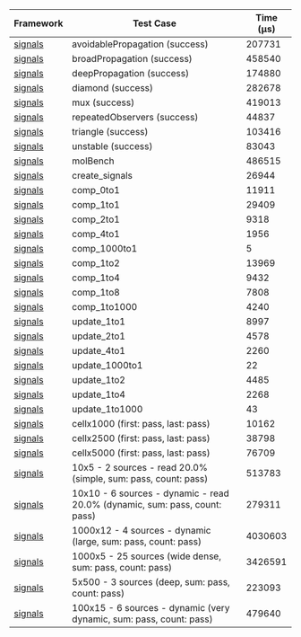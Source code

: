 | Framework | Test Case | Time (μs) |
| --- | --- | --- |
| [signals](https://github.com/rodydavis/signals.dart) | avoidablePropagation (success) | 207731 |
| [signals](https://github.com/rodydavis/signals.dart) | broadPropagation (success) | 458540 |
| [signals](https://github.com/rodydavis/signals.dart) | deepPropagation (success) | 174880 |
| [signals](https://github.com/rodydavis/signals.dart) | diamond (success) | 282678 |
| [signals](https://github.com/rodydavis/signals.dart) | mux (success) | 419013 |
| [signals](https://github.com/rodydavis/signals.dart) | repeatedObservers (success) | 44837 |
| [signals](https://github.com/rodydavis/signals.dart) | triangle (success) | 103416 |
| [signals](https://github.com/rodydavis/signals.dart) | unstable (success) | 83043 |
| [signals](https://github.com/rodydavis/signals.dart) | molBench | 486515 |
| [signals](https://github.com/rodydavis/signals.dart) | create_signals | 26944 |
| [signals](https://github.com/rodydavis/signals.dart) | comp_0to1 | 11911 |
| [signals](https://github.com/rodydavis/signals.dart) | comp_1to1 | 29409 |
| [signals](https://github.com/rodydavis/signals.dart) | comp_2to1 | 9318 |
| [signals](https://github.com/rodydavis/signals.dart) | comp_4to1 | 1956 |
| [signals](https://github.com/rodydavis/signals.dart) | comp_1000to1 | 5 |
| [signals](https://github.com/rodydavis/signals.dart) | comp_1to2 | 13969 |
| [signals](https://github.com/rodydavis/signals.dart) | comp_1to4 | 9432 |
| [signals](https://github.com/rodydavis/signals.dart) | comp_1to8 | 7808 |
| [signals](https://github.com/rodydavis/signals.dart) | comp_1to1000 | 4240 |
| [signals](https://github.com/rodydavis/signals.dart) | update_1to1 | 8997 |
| [signals](https://github.com/rodydavis/signals.dart) | update_2to1 | 4578 |
| [signals](https://github.com/rodydavis/signals.dart) | update_4to1 | 2260 |
| [signals](https://github.com/rodydavis/signals.dart) | update_1000to1 | 22 |
| [signals](https://github.com/rodydavis/signals.dart) | update_1to2 | 4485 |
| [signals](https://github.com/rodydavis/signals.dart) | update_1to4 | 2268 |
| [signals](https://github.com/rodydavis/signals.dart) | update_1to1000 | 43 |
| [signals](https://github.com/rodydavis/signals.dart) | cellx1000 (first: pass, last: pass) | 10162 |
| [signals](https://github.com/rodydavis/signals.dart) | cellx2500 (first: pass, last: pass) | 38798 |
| [signals](https://github.com/rodydavis/signals.dart) | cellx5000 (first: pass, last: pass) | 76709 |
| [signals](https://github.com/rodydavis/signals.dart) | 10x5 - 2 sources - read 20.0% (simple, sum: pass, count: pass) | 513783 |
| [signals](https://github.com/rodydavis/signals.dart) | 10x10 - 6 sources - dynamic - read 20.0% (dynamic, sum: pass, count: pass) | 279311 |
| [signals](https://github.com/rodydavis/signals.dart) | 1000x12 - 4 sources - dynamic (large, sum: pass, count: pass) | 4030603 |
| [signals](https://github.com/rodydavis/signals.dart) | 1000x5 - 25 sources (wide dense, sum: pass, count: pass) | 3426591 |
| [signals](https://github.com/rodydavis/signals.dart) | 5x500 - 3 sources (deep, sum: pass, count: pass) | 223093 |
| [signals](https://github.com/rodydavis/signals.dart) | 100x15 - 6 sources - dynamic (very dynamic, sum: pass, count: pass) | 479640 |

